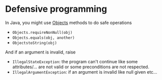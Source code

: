 # Defensive programming

In Java, you might use [Objects](https://docs.oracle.com/javase/8/docs/api/java/util/Objects.html) methods to do safe operations

* `Objects.requireNonNull(obj)`
* `Objects.equals(obj, another)`
* `ObjectstoString(obj)`

And if an argument is invalid, raise

* `IllegalStateException`: the program can't continue like some attributes/... are not valid or some preconditions are not respected.
* `IllegalArgumentException`: if an argument is invalid like null given etc...